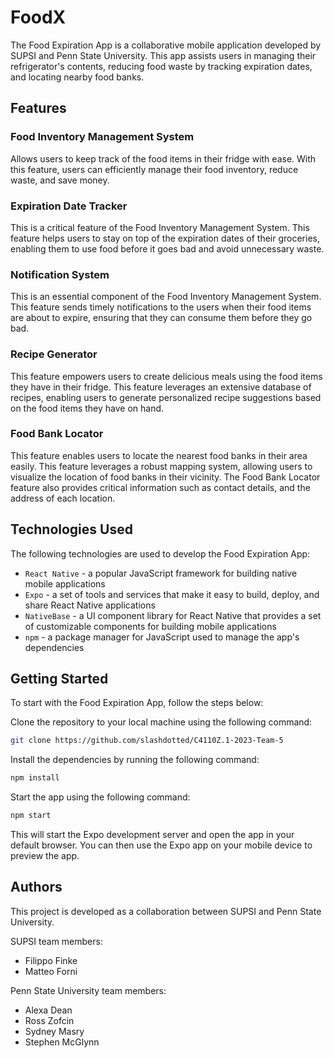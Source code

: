 # FoodX
The Food Expiration App is a collaborative mobile application developed by SUPSI and Penn State University. This app assists users in managing their refrigerator's contents, reducing food waste by tracking expiration dates, and locating nearby food banks.

## Features
### Food Inventory Management System

Allows users to keep track of the food items in their fridge with ease. With this feature, users can efficiently manage their food inventory, reduce waste, and save money.

### Expiration Date Tracker

This is a critical feature of the Food Inventory Management System. This feature helps users to stay on top of the expiration dates of their groceries, enabling them to use food before it goes bad and avoid unnecessary waste.

### Notification System

This is an essential component of the Food Inventory Management System. This feature sends timely notifications to the users when their food items are about to expire, ensuring that they can consume them before they go bad.

### Recipe Generator

This feature empowers users to create delicious meals using the food items they have in their fridge. This feature leverages an extensive database of recipes, enabling users to generate personalized recipe suggestions based on the food items they have on hand.

### Food Bank Locator
This feature enables users to locate the nearest food banks in their area easily. This feature leverages a robust mapping system, allowing users to visualize the location of food banks in their vicinity. The Food Bank Locator feature also provides critical information such as contact details, and the address of each location.

## Technologies Used
The following technologies are used to develop the Food Expiration App:

- `React Native` - a popular JavaScript framework for building native mobile applications
- `Expo` - a set of tools and services that make it easy to build, deploy, and share React Native applications
- `NativeBase` - a UI component library for React Native that provides a set of customizable components for building mobile applications
- `npm` - a package manager for JavaScript used to manage the app's dependencies
## Getting Started
To start with the Food Expiration App, follow the steps below:

Clone the repository to your local machine using the following command:
```bash
git clone https://github.com/slashdotted/C4110Z.1-2023-Team-5
```
Install the dependencies by running the following command:
```bash
npm install
```
Start the app using the following command:
```bash
npm start
```
This will start the Expo development server and open the app in your default browser. You can then use the Expo app on your mobile device to preview the app.

## Authors
This project is developed as a collaboration between SUPSI and Penn State University.

SUPSI team members:
- Filippo Finke
- Matteo Forni

Penn State University team members:
- Alexa Dean
- Ross Zofcin
- Sydney Masry
- Stephen McGlynn
